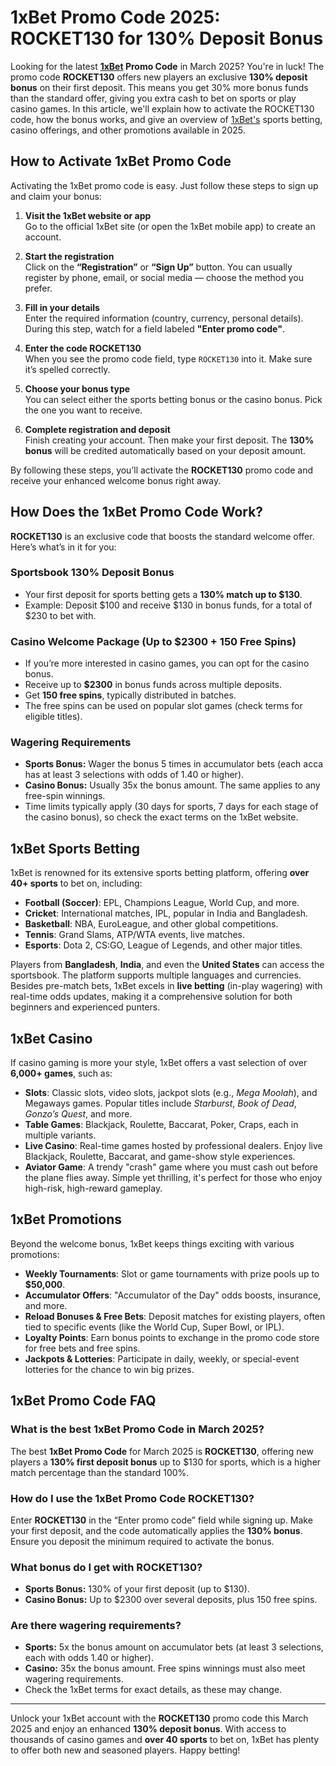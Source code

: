 # 1xBet Promo Code 2025: ROCKET130 for 130% Deposit Bonus

Looking for the latest **[1xBet](https://rebrand.ly/1xbet-promo-code) Promo Code** in March 2025? You're in luck! The promo code **ROCKET130** offers new players an exclusive **130% deposit bonus** on their first deposit. This means you get 30% more bonus funds than the standard offer, giving you extra cash to bet on sports or play casino games. In this article, we'll explain how to activate the ROCKET130 code, how the bonus works, and give an overview of [1xBet's](https://rebrand.ly/1xbet-promo-code) sports betting, casino offerings, and other promotions available in 2025.

## How to Activate 1xBet Promo Code
Activating the 1xBet promo code is easy. Just follow these steps to sign up and claim your bonus:

1. **Visit the 1xBet website or app**  
   Go to the official 1xBet site (or open the 1xBet mobile app) to create an account.

2. **Start the registration**  
   Click on the **“Registration”** or **“Sign Up”** button. You can usually register by phone, email, or social media — choose the method you prefer.

3. **Fill in your details**  
   Enter the required information (country, currency, personal details). During this step, watch for a field labeled **"Enter promo code"**.

4. **Enter the code ROCKET130**  
   When you see the promo code field, type `ROCKET130` into it. Make sure it’s spelled correctly.

5. **Choose your bonus type**  
   You can select either the sports betting bonus or the casino bonus. Pick the one you want to receive.

6. **Complete registration and deposit**  
   Finish creating your account. Then make your first deposit. The **130% bonus** will be credited automatically based on your deposit amount.

By following these steps, you’ll activate the **ROCKET130** promo code and receive your enhanced welcome bonus right away.

## How Does the 1xBet Promo Code Work?
**ROCKET130** is an exclusive code that boosts the standard welcome offer. Here’s what’s in it for you:

### Sportsbook 130% Deposit Bonus
- Your first deposit for sports betting gets a **130% match up to $130**.  
- Example: Deposit $100 and receive $130 in bonus funds, for a total of $230 to bet with.

### Casino Welcome Package (Up to $2300 + 150 Free Spins)
- If you’re more interested in casino games, you can opt for the casino bonus.  
- Receive up to **$2300** in bonus funds across multiple deposits.  
- Get **150 free spins**, typically distributed in batches.  
- The free spins can be used on popular slot games (check terms for eligible titles).

### Wagering Requirements
- **Sports Bonus:** Wager the bonus 5 times in accumulator bets (each acca has at least 3 selections with odds of 1.40 or higher).  
- **Casino Bonus:** Usually 35x the bonus amount. The same applies to any free-spin winnings.  
- Time limits typically apply (30 days for sports, 7 days for each stage of the casino bonus), so check the exact terms on the 1xBet website.

## 1xBet Sports Betting
1xBet is renowned for its extensive sports betting platform, offering **over 40+ sports** to bet on, including:

- **Football (Soccer)**: EPL, Champions League, World Cup, and more.  
- **Cricket**: International matches, IPL, popular in India and Bangladesh.  
- **Basketball**: NBA, EuroLeague, and other global competitions.  
- **Tennis**: Grand Slams, ATP/WTA events, live matches.  
- **Esports**: Dota 2, CS:GO, League of Legends, and other major titles.

Players from **Bangladesh**, **India**, and even the **United States** can access the sportsbook. The platform supports multiple languages and currencies. Besides pre-match bets, 1xBet excels in **live betting** (in-play wagering) with real-time odds updates, making it a comprehensive solution for both beginners and experienced punters.

## 1xBet Casino
If casino gaming is more your style, 1xBet offers a vast selection of over **6,000+ games**, such as:

- **Slots**: Classic slots, video slots, jackpot slots (e.g., *Mega Moolah*), and Megaways games. Popular titles include *Starburst*, *Book of Dead*, *Gonzo’s Quest*, and more.  
- **Table Games**: Blackjack, Roulette, Baccarat, Poker, Craps, each in multiple variants.  
- **Live Casino**: Real-time games hosted by professional dealers. Enjoy live Blackjack, Roulette, Baccarat, and game-show style experiences.  
- **Aviator Game**: A trendy "crash" game where you must cash out before the plane flies away. Simple yet thrilling, it's perfect for those who enjoy high-risk, high-reward gameplay.

## 1xBet Promotions
Beyond the welcome bonus, 1xBet keeps things exciting with various promotions:

- **Weekly Tournaments**: Slot or game tournaments with prize pools up to **$50,000**.  
- **Accumulator Offers**: "Accumulator of the Day" odds boosts, insurance, and more.  
- **Reload Bonuses & Free Bets**: Deposit matches for existing players, often tied to specific events (like the World Cup, Super Bowl, or IPL).  
- **Loyalty Points**: Earn bonus points to exchange in the promo code store for free bets and free spins.  
- **Jackpots & Lotteries**: Participate in daily, weekly, or special-event lotteries for the chance to win big prizes.

## 1xBet Promo Code FAQ

### What is the best 1xBet Promo Code in March 2025?
The best **1xBet Promo Code** for March 2025 is **ROCKET130**, offering new players a **130% first deposit bonus** up to $130 for sports, which is a higher match percentage than the standard 100%.

### How do I use the 1xBet Promo Code ROCKET130?
Enter **ROCKET130** in the “Enter promo code” field while signing up. Make your first deposit, and the code automatically applies the **130% bonus**. Ensure you deposit the minimum required to activate the bonus.

### What bonus do I get with ROCKET130?
- **Sports Bonus:** 130% of your first deposit (up to $130).  
- **Casino Bonus:** Up to $2300 over several deposits, plus 150 free spins.

### Are there wagering requirements?
- **Sports:** 5x the bonus amount on accumulator bets (at least 3 selections, each with odds 1.40 or higher).  
- **Casino:** 35x the bonus amount. Free spins winnings must also meet wagering requirements.  
- Check the 1xBet terms for exact details, as these may change.

---

Unlock your 1xBet account with the **ROCKET130** promo code this March 2025 and enjoy an enhanced **130% deposit bonus**. With access to thousands of casino games and **over 40 sports** to bet on, 1xBet has plenty to offer both new and seasoned players. Happy betting!
